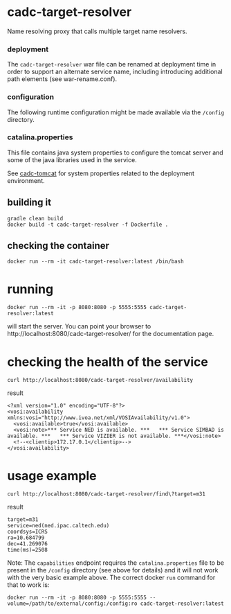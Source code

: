 # cadc-target-resolver
Name resolving proxy that calls multiple target name resolvers.

### deployment
The `cadc-target-resolver` war file can be renamed at deployment time in order to support an alternate service name, including introducing
additional path elements (see war-rename.conf).

### configuration

The following runtime configuration might be made available via the `/config` directory.

### catalina.properties
This file contains java system properties to configure the tomcat server and some of the java libraries used in the service.

See <a href="https://github.com/opencadc/docker-base/tree/master/cadc-tomcat">cadc-tomcat</a>
for system properties related to the deployment environment.


## building it
```
gradle clean build
docker build -t cadc-target-resolver -f Dockerfile .
```

## checking the container
```
docker run --rm -it cadc-target-resolver:latest /bin/bash
```

# running

```
docker run --rm -it -p 8080:8080 -p 5555:5555 cadc-target-resolver:latest
```

will start the server.  You can point your browser to http://localhost:8080/cadc-target-resolver/ for the documentation page.

# checking the health of the service

```
curl http://localhost:8080/cadc-target-resolver/availability
```
result
```
<?xml version="1.0" encoding="UTF-8"?>
<vosi:availability xmlns:vosi="http://www.ivoa.net/xml/VOSIAvailability/v1.0">
  <vosi:available>true</vosi:available>
  <vosi:note>*** Service NED is available. ***   *** Service SIMBAD is available. ***   *** Service VIZIER is not available. ***</vosi:note>
  <!--<clientip>172.17.0.1</clientip>-->
</vosi:availability>
```

# usage example

```
curl http://localhost:8080/cadc-target-resolver/find\?target=m31
```
result

```
target=m31
service=ned(ned.ipac.caltech.edu)
coordsys=ICRS
ra=10.684799
dec=41.269076
time(ms)=2508
```

Note: The `capabilities` endpoint requires the `catalina.properties` file to be present in the `/config` directory
(see above for details) and it will not work with the very basic example above. The correct docker `run` command for 
that to work is:

```
docker run --rm -it -p 8080:8080 -p 5555:5555 --volume=/path/to/external/config:/config:ro cadc-target-resolver:latest
```
